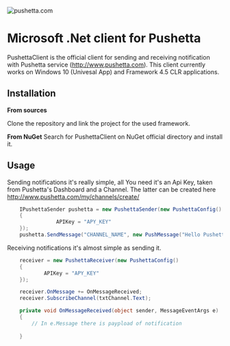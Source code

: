 ![pushetta.com](http://www.pushetta.com/static/site/img/logo_100.png) 

# Microsoft .Net client for Pushetta

PushettaClient is the official client for sending and receiving notification with Pushetta service (http://www.pushetta.com).
This client currently works on Windows 10 (Univesal App) and Framework 4.5 CLR applications.

## Installation

**From sources**

Clone the repository and link the project for the used framework.

**From NuGet**
Search for PushettaClient on NuGet official directory and install it.

## Usage

Sending notifications it's really simple, all You need it's an Api Key, taken from Pushetta's Dashboard and a Channel. 
The latter can be created here http://www.pushetta.com/my/channels/create/


```csharp
	IPushettaSender pushetta = new PushettaSender(new PushettaConfig()
	{
                APIKey = "APY_KEY"
    });
	pushetta.SendMessage("CHANNEL_NAME", new PushMessage("Hello Pushetta World!"));
```

Receiving notifications it's almost simple as sending it.


```csharp
	receiver = new PushettaReceiver(new PushettaConfig()
	{
			APIKey = "APY_KEY"
    });

	receiver.OnMessage += OnMessageReceived;
	receiver.SubscribeChannel(txtChannel.Text);

	private void OnMessageReceived(object sender, MessageEventArgs e)
	{
		// In e.Message there is paypload of notification
    
	}
```